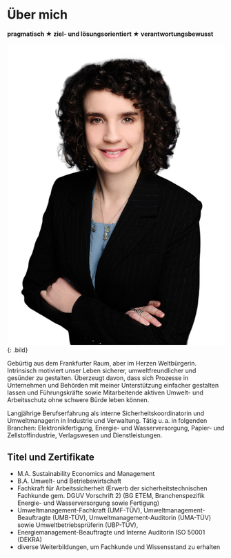 # Über mich

**pragmatisch <span class="colored">★</span> ziel- und lösungsorientiert <span class="colored">★</span> verantwortungsbewusst**

![](./esther.png){: .bild}

Gebürtig aus dem Frankfurter Raum, aber im Herzen Weltbürgerin. Intrinsisch motiviert unser Leben sicherer, umweltfreundlicher und gesünder zu gestalten. Überzeugt davon, dass sich Prozesse in Unternehmen und Behörden mit meiner Unterstützung einfacher gestalten lassen und Führungskräfte sowie Mitarbeitende aktiven Umwelt- und Arbeitsschutz ohne schwere Bürde leben können.

Langjährige Berufserfahrung als interne Sicherheitskoordinatorin und Umweltmanagerin in Industrie und Verwaltung. Tätig u.&#8239;a. in folgenden Branchen: Elektronikfertigung, Energie- und Wasserversorgung, Papier- und Zellstoffindustrie, Verlagswesen und Dienstleistungen.

<div class="clearfloat">

  
## Titel und Zertifikate

- M.A. Sustainability Economics and Management
- B.A. Umwelt- und Betriebswirtschaft
- Fachkraft für Arbeitssicherheit (Erwerb der sicherheitstechnischen Fachkunde gem. DGUV Vorschrift 2) (BG ETEM, Branchenspezifik Energie- und Wasserversorgung sowie Fertigung)
- Umweltmanagement-Fachkraft (UMF-TÜV), Umweltmanagement-Beauftragte (UMB-TÜV), Umweltmanagement-Auditorin (UMA-TÜV) sowie Umweltbetriebsprüferin (UBP-TÜV),
- Energiemanagement-Beauftragte und Interne Auditorin ISO 50001 (DEKRA)
- diverse Weiterbildungen, um Fachkunde und Wissensstand zu erhalten

</div>
